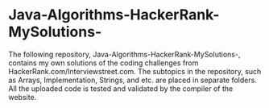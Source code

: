 # Java-Algorithms-HackerRank-MySolutions-

The following repository, Java-Algorithms-HackerRank-MySolutions-, contains my own solutions of the coding challenges
from HackerRank.com/Interviewstreet.com. 
The subtopics in the repository, such as Arrays, Implementation, Strings, and etc. are placed in separate folders. All
the uploaded code is tested and validated by the compiler of the website.
